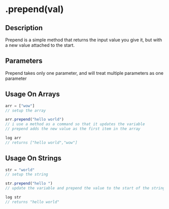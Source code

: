 # .prepend(val)

## Description

Prepend is a simple method that returns the input value you give it, but with a new value attached to the start.

## Parameters

Prepend takes only one parameter, and will treat multiple parameters as one parameter

## Usage On Arrays

```javascript
arr = ["wow"]
// setup the array

arr.prepend("hello world")
// i use a method as a command so that it updates the variable
// prepend adds the new value as the first item in the array

log arr
// returns ["hello world","wow"]
```

## Usage On Strings

```javascript
str = "world"
// setup the string

str.prepend("hello ")
// update the variable and prepend the value to the start of the string

log str
// returns "hello world"
```
